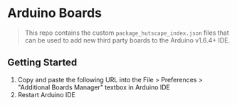 # Arduino Boards

> This repo contains the custom `package_hutscape_index.json` files that can be used to add new third party boards to the Arduino v1.6.4+ IDE.

## Getting Started

1. Copy and paste the following URL into the File > Preferences > "Additional Boards Manager" textbox in Arduino IDE
1. Restart Arduino IDE
